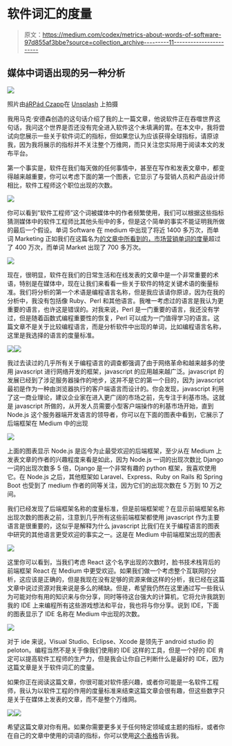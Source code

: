 # 软件词汇的度量

> 原文：<https://medium.com/codex/metrics-about-words-of-software-97d855af3bbe?source=collection_archive---------11----------------------->

## 媒体中词语出现的另一种分析

![](img/069a1434b73205d8b672d3d13eb6a699.png)

照片由[áRPád Czapp](https://unsplash.com/@czapp_arpad?utm_source=medium&utm_medium=referral)在 [Unsplash](https://unsplash.com?utm_source=medium&utm_medium=referral) 上拍摄

我用马克·安德森创造的这句话介绍了我的上一篇文章，他说软件正在吞噬世界这句话，我问这个世界是否还没有完全进入软件这个未填满的胃。在本文中，我将尝试向您展示一些关于软件词汇的指标，但如果您认为应该获得全球指标，请原谅我，因为我将展示的指标并不关注整个万维网，而只关注您实际用于阅读本文的发布平台。

第一个事实是，软件在我们每天做的任何事情中，甚至在写作和发表文章中，都变得越来越重要，你可以考虑下面的第一个图表，它显示了与营销人员和产品设计师相比，软件工程师这个职位出现的次数。

![](img/e8381302c7a73c23f12cdecd8bffe40d.png)

你可以看到“软件工程师”这个词被媒体中的作者频繁使用，我们可以根据这些指标猜测媒体中的软件工程师比其他头衔中的多，但是这个简单的事实不能证明我所做的最后一个假设。单词 Software 在 medium 中出现了将近 1400 多万次，而单词 Marketing 正如我们在这篇名为[的文章中所看到的，市场营销单词的度量](https://mkrdiop.medium.com/metrics-of-words-of-marketing-in-medium-68af3e5bf9c9)超过了 400 万次，而单词 Market 出现了 700 多万次。

![](img/28150b4a656b5b09bc9c8da6ce3ea01b.png)

现在，很明显，软件在我们的日常生活和在线发表的文章中是一个非常重要的术语，特别是在媒体中，现在让我们来看看一些关于软件的特定关键术语的衡量标准。我们将分析的第一个术语是编程语言名称，但是我应该请你原谅，因为在我的分析中，我没有包括像 Ruby、Perl 和其他语言。我唯一考虑过的语言是我认为更重要的语言，也许这是错误的。对我来说，Perl 是一门重要的语言，我还没有学过，但是随着函数式编程重要性的恢复，Perl 可以成为一门值得学习的语言。这篇文章不是关于比较编程语言，而是分析软件中出现的单词，比如编程语言名称，这里是我选择的语言的度量标准。

![](img/c8fd527e24e20368b673dd9e4a05a3dc.png)![](img/816329af694a5561d75524cc11b3b95d.png)

我过去读过的几乎所有关于编程语言的调查都强调了由于网络革命和越来越多的使用 javascript 进行网络开发的框架，javascript 的应用越来越广泛。javascript 的发展已经到了涉足服务器操作的地步，这并不是它的第一个目的，因为 javascript 最初是作为一种由浏览器执行的客户端语言而设计的。你会发现，javascript 利用了这一商业理论，建议企业家在进入更广阔的市场之前，先专注于利基市场。这就是 javascript 所做的，从开发人员需要小型客户端操作的利基市场开始，直到 Node.js 这个服务器端开发语言的领导者，你可以在下面的图表中看到，它展示了后端框架在 Medium 中的出现

![](img/0c5fb60c338fb525e2344d98d9c3e8cc.png)

上面的图表显示 Node.js 是迄今为止最受欢迎的后端框架，至少从在 Medium 上发表文章的作者的兴趣程度来看是如此，因为 Node.js 一词的出现次数比 Django 一词的出现次数多 5 倍，Django 是一个非常有趣的 python 框架，我喜欢使用它。在 Node.js 之后，其他框架如 Laravel、Express、Ruby on Rails 和 Spring Boot 也受到了 medium 作者的同等关注，因为它们的出现次数在 5 万到 10 万之间。

我们已经发现了后端框架名称的度量标准，但是前端框架呢？在显示前端框架名称出现次数的图表之前，注意到几乎所有这些前端框架都使用 javascript 作为主要语言是很重要的，这似乎是解释为什么 javascript 比我们在关于编程语言的图表中研究的其他语言更受欢迎的事实之一。这是在 Medium 中前端框架出现的图表

![](img/c64a016cc5054b6bd69bf109cd67e28d.png)

这里你可以看到，当我们考虑 React 这个名字出现的次数时，脸书技术栈背后的前端框架 React 在 Medium 中更受欢迎。如果我们做一个考虑整个互联网的分析，这应该是正确的，但是我现在没有足够的资源来做这样的分析，我已经在这篇文章中说过资源对我来说是多么的稀缺。但是，希望我仍然在这里通过写一些我认为可能对你有用的知识来与你分享，同时等待这台强大的计算机，它将允许我跳到我的 IDE 上来编程所有这些游戏想法和平台，我也将与你分享。说到 IDE，下面的图表显示了 IDE 名称在 Medium 中出现的次数。

![](img/9df1daa34525923d32a8212d34e38dc7.png)

对于 ide 来说，Visual Studio、Eclipse、Xcode 是领先于 android studio 的 peloton。编程当然不是关于像我们使用的 IDE 这样的工具，但是一个好的 IDE 肯定可以提高软件工程师的生产力，但是我会让你自己判断什么是最好的 IDE，因为这篇文章是关于软件词汇的度量。

如果你正在阅读这篇文章，你很可能对软件感兴趣，或者你可能是一名软件工程师，我认为以软件工程的作用的度量标准来结束这篇文章会很有趣，但这些数字只是关于在媒体上发表的文章，而不是整个万维网。

![](img/d952c1d989f4270f64c72537fb24449b.png)![](img/21d658c54b9d3592b6e67d1f55252722.png)

希望这篇文章对你有用。如果你需要更多关于任何特定领域或主题的指标，或者你在自己的文章中使用的词语的指标，你可以使用[这个表格](https://forms.office.com/Pages/ResponsePage.aspx?id=DQSIkWdsW0yxEjajBLZtrQAAAAAAAAAAAAMAAC-dfGdUN0lJR0VRMFcyTFpZNThMSVQ1OTBKUUdGMS4u)告诉我。